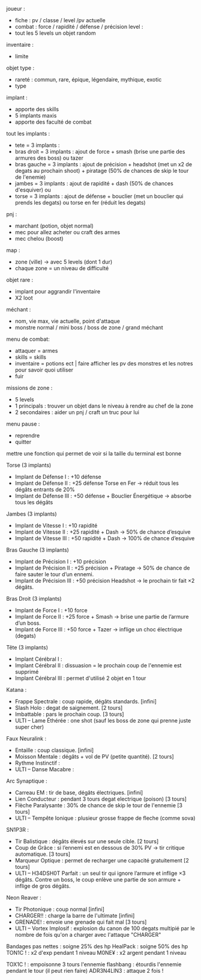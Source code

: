 joueur :
- fiche : pv / classe / level /pv actuelle 
- combat : force / rapidité / défense / précision
level :
- tout les 5 levels un objet random 

inventaire :
- limite 

objet type :
- rareté : commun, rare, épique, légendaire, mythique, exotic
- type

implant :
- apporte des skills
- 5 implants maxis
- apporte des faculté de combat

tout les implants :
- tete = 3 implants : 
- bras droit = 3 implants : ajout de force +
  smash (brise une partie des armures des boss) ou tazer 
- bras gauche = 3 implants : ajout de précision +
  headshot (met un x2 de degats au prochain shoot) + piratage (50% de chances de skip le    tour de l'enemie) 
- jambes = 3 implants : ajout de rapidité + 
  dash (50% de chances d'esquiver) ou 
- torse = 3 implants : ajout de défense + 
  bouclier (met un bouclier qui prends les degats) ou torse en fer (réduit les degats)


pnj :
- marchant (potion, objet normal)
- mec pour allez acheter ou craft des armes
- mec chelou (boost)

map :
- zone (ville) -> avec 5 levels (dont 1 dur) 
- chaque zone = un niveau de difficulté


objet rare :
- implant pour aggrandir l'inventaire
- X2 loot


méchant :
- nom, vie max, vie actuelle, point d'attaque
- monstre normal / mini boss / boss de zone / grand méchant

menu de combat:
- attaquer = armes
- skills = skills
- inventaire = potions ect | faire afficher les pv des monstres et les notres pour savoir quoi utiliser
- fuir

missions de zone :
- 5 levels 
- 1 principals : trouver un objet dans le niveau à rendre au chef de la zone
- 2 secondaires : aider un pnj / craft un truc pour lui

menu pause :
- reprendre
- quitter



mettre une fonction qui permet de voir si la taille du terminal est bonne



Torse (3 implants)
- Implant de Défense I : +10 défense
- Implant de Défense II : +25 défense Torse en Fer → réduit tous les dégâts entrants de 20%
- Implant de Défense III : +50 défense + Bouclier Énergétique → absorbe tous les dégâts

Jambes (3 implants)
- Implant de Vitesse I : +10 rapidité
- Implant de Vitesse II : +25 rapidité + Dash → 50% de chance d’esquive
- Implant de Vitesse III : +50 rapidité + Dash → 100% de chance d’esquive

Bras Gauche (3 implants)
- Implant de Précision I : +10 précision
- Implant de Précision II : +25 précision + Piratage → 50% de chance de faire sauter le tour d’un ennemi.
- Implant de Précision III : +50 précision  Headshot → le prochain tir fait ×2 dégâts.

Bras Droit (3 implants)
- Implant de Force I : +10 force
- Implant de Force II : +25 force + Smash → brise une partie de l’armure d’un boss.
- Implant de Force III : +50 force + Tazer → inflige un choc électrique (degats)

Tête (3 implants)
- Implant Cérébral I : 
- Implant Cérébral II : dissuasion = le prochain coup de l'ennemie est supprimé
- Implant Cérébral III : permet d'utilisé 2 objet en 1 tour




Katana :
- Frappe Spectrale : coup rapide, dégâts standards. [infini]
- Slash Holo : degat de saignement. [2 tours]
- Imbattable : pars le prochain coup. [3 tours]
- ULTI – Lame Éthérée : one shot (sauf les boss de zone qui prenne juste super cher)


Faux Neuralink : 
- Entaille : coup classique. [infini]
- Moisson Mentale : dégâts + vol de PV (petite quantité). [2 tours]
- Rythme Instinctif : 
- ULTI – Danse Macabre : 

Arc Synaptique :
- Carreau EM : tir de base, dégâts électriques. [infini]
- Lien Conducteur : pendant 3 tours degat electrique (poison) [3 tours]
- Flèche Paralysante : 30% de chance de skip le tour de l'ennemie [3 tours]
- ULTI – Tempête Ionique : plusieur grosse frappe de fleche (comme sova)

SN1P3R : 
- Tir Balistique : dégâts élevés sur une seule cible. [2 tours]
- Coup de Grâce : si l’ennemi est en dessous de 30% PV → tir critique automatique. [3 tours]
- Marqueur Optique : permet de recharger une capacité gratuitement [2 tours]
- ULTI – H34DSH0T Parfait : un seul tir qui ignore l’armure et inflige ×3 dégâts. Contre un boss, le coup enlève une partie de son armure + inflige de gros dégâts.

Neon Reaver :
- Tir Photonique : coup normal [infini]
- CHARGER!! : charge la barre de l'ultimate [infini]
- GRENADE! : envoie une grenade qui fait mal [3 tours]
- ULTI – Vortex Implosif : explosion du canon de 100 degats multipié par le nombre de fois qu'on a charger avec l'attaque "CHARGER"




Bandages pas nettes : soigne 25% des hp
HealPack : soigne 50% des hp
TON1C ! : x2 d'exp pendant 1 niveau
M0NE¥ : x2 argent pendant 1 niveau

TOX1C ! : empoisonne 3 tours l'ennemie
flashbang : étourdis l'ennemie pendant le tour (il peut rien faire)
ADR3N4LIN3 : attaque 2 fois !
